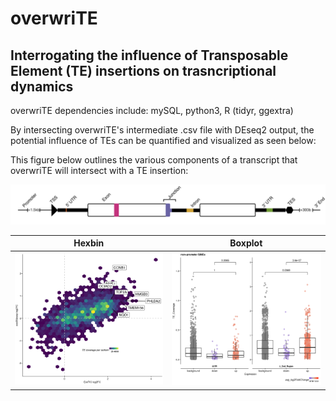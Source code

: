 # overwriTE
## Interrogating the influence of Transposable Element (TE) insertions on trasncriptional dynamics   
  
overwriTE dependencies include: mySQL, python3, R (tidyr, ggextra)  
  
By intersecting overwriTE's intermediate .csv file with DEseq2 output, the potential influence of TEs can be quantified and visualized as seen below:  

This figure below outlines the various components of a transcript that overwriTE will intersect with a TE insertion:  

![OverwriTE classification](images/AMG_INSERT_PLOT_v2.png)  


Hexbin             |  Boxplot
:-------------------------:|:-------------------------:
![Hexplot demonstrating the density of TE coverage across all parts of the transcript](images/hexbin_example.png?raw=true)  |  ![Boxplots highlighting the statistically significant difference between expression and TE coverage](images/boxplot_example.png)  
